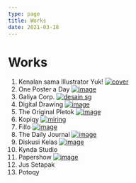 ```yaml
---
type: page
title: Works
date: 2021-03-18
---
```


# Works

1. Kenalan sama Illustrator Yuk!
   [![cover](/images/kenalan-ai/Cover.png)](/posts/kenalan-sama-illustrator-yuk)
2. One Poster a Day
   [![image](/images/1day1poster/miring.png)](/posts/one-day-one-poster)
3. Galiya Corp.
   [![desain sg](/images/galiya/desain-sg-galiya.png)](/posts/galiya)
4. Digital Drawing
    [![image](/images/digital-drawing/image1.jpg)](/posts/digital-drawing)
5. The Original Pletok
   [![image](/images/pletok/Kaleng-Cropped.jpg)](/posts/the-original-pletok)
6. Kopiqy
   [![miring](/images/kopiqy/miring.jpg)](/posts/kopiqy)
7. Fillo
   [![image](/images/fillo/fillo-full-color.png)](/posts/fillo)
8. The Daily Journal
   [![image](/images/tdj/image1.png)](/posts/the-daily-journal)
9. Diskusi Kelas
   [![image](/images/diskusi/ep1.jpg)](/posts/diskusi-kelas)
10. Kynda Studio
11. Papershow
     [![image](/images/papershow/miring.jpg)](/posts/papershow)
12. Jus Setapak
13. Potoqy
